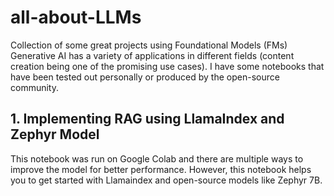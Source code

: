 # all-about-LLMs
Collection of some great projects using Foundational Models (FMs)
Generative AI has a variety of applications in different fields (content creation being one of the promising use cases). I have some notebooks that have been tested out personally or produced by the open-source community. 

## 1. Implementing RAG using LlamaIndex and Zephyr Model
This notebook was run on Google Colab and there are multiple ways to improve the model for better performance. However, this notebook helps you to get started with Llamaindex and open-source models like Zephyr 7B.
